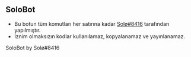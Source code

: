SoloBot
------------
- Bu botun tüm komutları her satırına kadar [Solø#8416](https://replit.com/@Yunus-EmreEmr31/SoloBot) tarafından yapılmıştır.
- İznim olmaksızın kodlar kullanılamaz, kopyalanamaz ve yayınlanamaz.

SoloBot by Solø#8416


